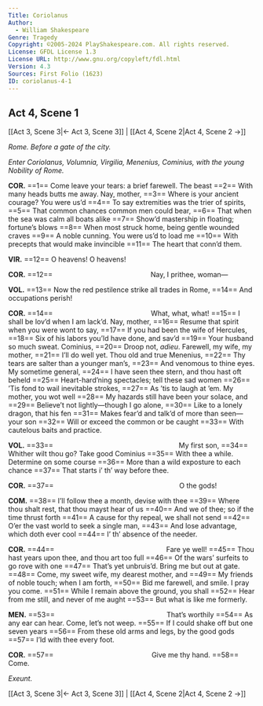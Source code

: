 ```yaml
---
Title: Coriolanus
Author: 
  - William Shakespeare
Genre: Tragedy
Copyright: ©2005-2024 PlayShakespeare.com. All rights reserved.
License: GFDL License 1.3
License URL: http://www.gnu.org/copyleft/fdl.html
Version: 4.3
Sources: First Folio (1623)
ID: coriolanus-4-1
---
```


## Act 4, Scene 1
[[Act 3, Scene 3|← Act 3, Scene 3]] | [[Act 4, Scene 2|Act 4, Scene 2 →]]

*Rome. Before a gate of the city.*

*Enter Coriolanus, Volumnia, Virgilia, Menenius, Cominius, with the young Nobility of Rome.*

**COR.**
==1== Come leave your tears: a brief farewell. The beast
==2== With many heads butts me away. Nay, mother,
==3== Where is your ancient courage? You were us’d
==4== To say extremities was the trier of spirits,
==5== That common chances common men could bear,
==6== That when the sea was calm all boats alike
==7== Show’d mastership in floating; fortune’s blows
==8== When most struck home, being gentle wounded craves
==9== A noble cunning. You were us’d to load me
==10== With precepts that would make invincible
==11== The heart that conn’d them.

**VIR.**
==12== O heavens! O heavens!

**COR.**
==12==               Nay, I prithee, woman⁠—

**VOL.**
==13== Now the red pestilence strike all trades in Rome,
==14== And occupations perish!

**COR.**
==14==               What, what, what!
==15== I shall be lov’d when I am lack’d. Nay, mother,
==16== Resume that spirit when you were wont to say,
==17== If you had been the wife of Hercules,
==18== Six of his labors you’ld have done, and sav’d
==19== Your husband so much sweat. Cominius,
==20== Droop not, *adieu*. Farewell, my wife, my mother,
==21== I’ll do well yet. Thou old and true Menenius,
==22== Thy tears are salter than a younger man’s,
==23== And venomous to thine eyes. My sometime general,
==24== I have seen thee stern, and thou hast oft beheld
==25== Heart-hard’ning spectacles; tell these sad women
==26== ’Tis fond to wail inevitable strokes,
==27== As ’tis to laugh at ’em. My mother, you wot well
==28== My hazards still have been your solace, and
==29== Believe’t not lightly—though I go alone,
==30== Like to a lonely dragon, that his fen
==31== Makes fear’d and talk’d of more than seen—your son
==32== Will or exceed the common or be caught
==33== With cautelous baits and practice.

**VOL.**
==33==                   My first son,
==34== Whither wilt thou go? Take good Cominius
==35== With thee a while. Determine on some course
==36== More than a wild exposture to each chance
==37== That starts i’ th’ way before thee.

**COR.**
==37==                   O the gods!

**COM.**
==38== I’ll follow thee a month, devise with thee
==39== Where thou shalt rest, that thou mayst hear of us
==40== And we of thee; so if the time thrust forth
==41== A cause for thy repeal, we shall not send
==42== O’er the vast world to seek a single man,
==43== And lose advantage, which doth ever cool
==44== I’ th’ absence of the needer.

**COR.**
==44==                 Fare ye well!
==45== Thou hast years upon thee, and thou art too full
==46== Of the wars’ surfeits to go rove with one
==47== That’s yet unbruis’d. Bring me but out at gate.
==48== Come, my sweet wife, my dearest mother, and
==49== My friends of noble touch; when I am forth,
==50== Bid me farewell, and smile. I pray you come.
==51== While I remain above the ground, you shall
==52== Hear from me still, and never of me aught
==53== But what is like me formerly.

**MEN.**
==53==                 That’s worthily
==54== As any ear can hear. Come, let’s not weep.
==55== If I could shake off but one seven years
==56== From these old arms and legs, by the good gods
==57== I’ld with thee every foot.

**COR.**
==57==               Give me thy hand.
==58== Come.

*Exeunt.*

[[Act 3, Scene 3|← Act 3, Scene 3]] | [[Act 4, Scene 2|Act 4, Scene 2 →]]